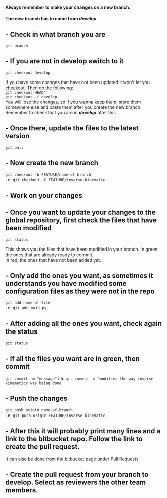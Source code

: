 #### Always remember to make your changes on a new branch.  
#### The new branch has to come from ***develop***


## - Check in what branch you are  
`git branch`

## - If you are not in develop switch to it  
`git checkout develop`


If you have some changes that have not been updated it won't let you checkout. Then do the following:  
`git checkout HEAD^`  
`git checkout -f develop`  
You will lose the changes, so if you wanna keep them, store them somewhere else and paste them after you create the new branch.  
Remember to check that you are in ***develop*** after this


## - Once there, update the files to the latest version  
`git pull`


## - Now create the new branch  
`git checkout -b FEATURE/name-of-branch`  
i.e. `git checkout -b FEATURE/inverse-kinematic`


## - Work on your changes


## - Once you want to update your changes to the global repository, first check the files that have been modified  
`git status`


This shows you the files that have been modified in your branch. In green, the ones that are already ready to commit.  
In red, the ones that have not been added yet.


## - Only add the ones you want, as sometimes it understands you have modified some configuration files as they were not in the repo  
`git add name-of-file`  
i.e. `git add main.py`


## - After adding all the ones you want, check again the status  
`git status`


## - If all the files you want are in green, then commit  
`git commit -m "message"`
i.e. `git commit -m "modified the way inverse kinematics was being done`


## - Push the changes  
`git push origin name-of-branch`   
i.e. `git push origin FEATURE/inverse-kinematic`


## - After this it will probably print many lines and a link to the bitbucket repo. Follow the link to create the pull request.  
It can also be done from the bitbucket page under Pull Requests


## - Create the pull request from your branch to develop. Select as reviewers the other team members.




